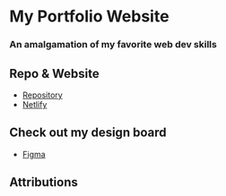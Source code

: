 # My Portfolio Website
### An amalgamation of my favorite web dev skills

## Repo & Website
* [Repository](https://github.com/lucas-cq/cpnt265-portfolio)
* [Netlify](https://www.lucascummingsofficial.ca/)

## Check out my design board
* [Figma](https://www.figma.com/file/WWUtoZ2sJaPi6vkFSzi7FL/Final-Project-Design-Board?node-id=0%3A1)

## Attributions
